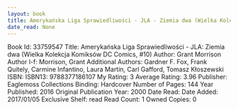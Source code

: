 ```yaml
---
layout: book
title: Amerykańska Liga Sprawiedliwości - JLA - Ziemia dwa (Wielka Kolekcja Komiksów DC Comics,  no. 10)
date_read: None
---
```


Book Id: 33759547
Title: Amerykańska Liga Sprawiedliwości - JLA: Ziemia dwa (Wielka Kolekcja Komiksów DC Comics, #10)
Author: Grant Morrison
Author l-f: Morrison, Grant
Additional Authors: Gardner F. Fox, Frank Quitely, Carmine Infantino, Laura   Martin, Carl Gafford, Tomasz Kłoszewski
ISBN: 
ISBN13: 9788377186107
My Rating: 3
Average Rating: 3.96
Publisher: Eaglemoss Collections
Binding: Hardcover
Number of Pages: 144
Year Published: 2016
Original Publication Year: 2000
Date Read: 
Date Added: 2017/01/05
Exclusive Shelf: read
Read Count: 1
Owned Copies: 0

